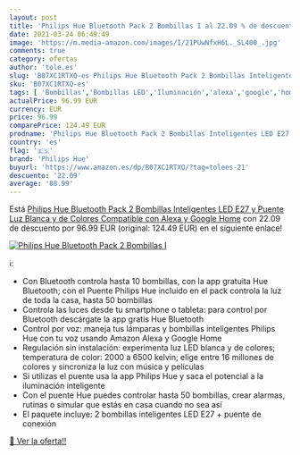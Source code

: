 ```yaml
---
layout: post
title: 'Philips Hue Bluetooth Pack 2 Bombillas I al 22.09 % de descuento'
date: 2021-03-24 06:49:49
image: 'https://m.media-amazon.com/images/I/21PUwNfxH6L._SL400_.jpg'
comments: true
category: ofertas
author: 'tole.es'
slug: 'B07XC1RTXQ-es Philips Hue Bluetooth Pack 2 Bombillas Inteligentes LED...'
sku: 'B07XC1RTXQ-es'
tags: [ 'Bombillas','Bombillas LED','Iluminación','alexa','google','home','hue','philips','philips hue', ]
actualPrice: 96.99 EUR
currency: EUR
price: 96.99
comparePrice: 124.49 EUR
prodname: 'Philips Hue Bluetooth Pack 2 Bombillas Inteligentes LED E27 y Puente  Luz Blanca y de Colores  Compatible con Alexa y Google Home'
country: 'es'
flag: '🇪🇸'
brand: 'Philips Hue'
buyurl: 'https://www.amazon.es/dp/B07XC1RTXQ/?tag=tolees-21'
descuento: '22.09'
average: '88.99'
---
```


Está [Philips Hue Bluetooth Pack 2 Bombillas Inteligentes LED E27 y Puente  Luz Blanca y de Colores  Compatible con Alexa y Google Home](https://www.amazon.es/dp/B07XC1RTXQ/?tag=tolees-21) con 22.09 de descuento por 96.99 EUR (original: 124.49 EUR) en el siguiente enlace!

[![Philips Hue Bluetooth Pack 2 Bombillas I](https://m.media-amazon.com/images/I/21PUwNfxH6L._SL400_.jpg)](https://www.amazon.es/dp/B07XC1RTXQ/?tag=tolees-21)

ℹ️:

- Con Bluetooth controla hasta 10 bombillas, con la app gratuita Hue Bluetooth; con el Puente Philips Hue incluido en el pack controla la luz de toda la casa, hasta 50 bombillas
- Controla las luces desde tu smartphone o tableta: para control por Bluetooth descárgate la app gratis Hue Bluetooth
- Control por voz: maneja tus lámparas y bombillas inteligentes Philips Hue con tu voz usando Amazon Alexa y Google Home
- Regulación sin instalación: experimenta luz LED blanca y de colores; temperatura de color: 2000 a 6500 kelvin; elige entre 16 millones de colores y sincroniza la luz con música y películas
- Si utilizas el puente usa la app Philips Hue y saca el potencial a la iluminación inteligente
- Con el puente Hue puedes controlar hasta 50 bombillas, crear alarmas, rutinas o simular que estás en casa cuando no sea así
- El paquete incluye: 2 bombillas inteligentes LED E27 + puente de conexión

[🛒 Ver la oferta!!](https://www.amazon.es/dp/B07XC1RTXQ/?tag=tolees-21)
